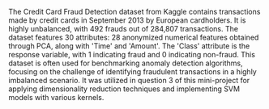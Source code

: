 The Credit Card Fraud Detection dataset from Kaggle contains transactions made by credit cards in September 2013 by European cardholders. It is highly unbalanced, with 492 frauds out of 284,807 transactions. The dataset features 30 attributes: 28 anonymized numerical features obtained through PCA, along with 'Time' and 'Amount'. The 'Class' attribute is the response variable, with 1 indicating fraud and 0 indicating non-fraud. This dataset is often used for benchmarking anomaly detection algorithms, focusing on the challenge of identifying fraudulent transactions in a highly imbalanced scenario. It was utilized in question 3 of this mini-project for applying dimensionality reduction techniques and implementing SVM models with various kernels.
